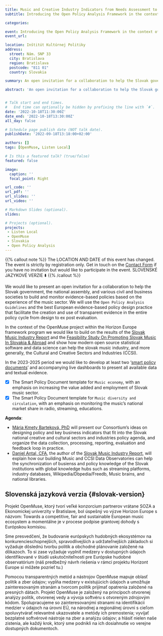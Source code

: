 ```yaml
---
title: Music and Creative Industry Indicators from Needs Assessment to Automated Production
subtitle: Introducing the Open Policy Analysis Framework in the context of Slovak national cultural and creative industries policy framework

categories:

event: Introducing the Open Policy Analysis Framework in the context of Slovak cultural and creative industries policy framework
event_url: 

location: Inštitút Kultúrnej Politiky
address:
  street: Nám. SNP 33
  city: Bratislava
  region: Bratislava
  postcode: "811 01"
  country: Slovakia

summary: An open invitation for a collaboration to help the Slovak government, the natonal assembly, and various civil and business societies to build and monitor evidence-based policies based on the experience of the music sector.

abstract: 'An open invitation for a collaboration to help the Slovak government, the natonal assembly, and various civil and business societies to build and monitor evidence-based policies based on the experience of the music sector. We will use the Open Policy Analysis Guideliens and the best European evidence-based policy design practice that faciliate the creation and use of transparent evidence in the entire policy cycle from design to ex post evalutation.'


# Talk start and end times.
#   End time can optionally be hidden by prefixing the line with `#`.
date: '2022-10-18T11:30:00Z'
date_end: '2022-10-18T13:30:00Z'
all_day: false

# Schedule page publish date (NOT talk date).
publishDate: '2022-09-18T13:18:00+02:00'

authors: []
tags: [OpenMuse, Listen Local]

# Is this a featured talk? (true/false)
featured: false

image:
  caption: ''
  focal_point: Right

url_code: ''
url_pdf: ''
url_slides: ''
url_video: ''

# Markdown Slides (optional).
slides:

# Projects (optional).
projects:
 - Listen Local
 - OpenMuse
 - Slovakia
 - Open Policy Analysis
---
```


{{% callout note %}}
The LOCATION AND DATE of this event has changed. The event is strictly by registration only. Get in touch on the [Contact Form](https://reprex.nl/#contact) if you have no invitation but would like to participate in the event. SLOVENSKÉ JAZYKOVÉ VERZIE ⬇️
{{% /callout %}}

We would like to present an open invitation for a collaboration to help the Slovak government, the national assembly, and various civil and business societies to build and monitor evidence-based policies based on the experience of the music sector. We will use the `Open Policy Analysis Guidelines` and the best European evidence-based policy design practice that facilitate the creation and use of transparent evidence in the entire policy cycle from design to ex post evaluation.

In the context of the OpenMuse project within the Horizon Europe framework program we would like to build on the results of the [Slovak Music Industry Report](https://music.dataobservatory.eu/publication/slovak_music_industry_2019/) and the [Feasibility Study On Promoting Slovak Music In Slovakia & Abroad](https://music.dataobservatory.eu/publication/listen_local_2020/) and show how modern open source statistical software and data science can help the slovak music industry, and more generally, the Cultural and Creative Sectors and Industries (CCSI).

In the 2023-2025 period we would like to develop at least two ‘[smart policy documents](https://reprex.nl/apps/smart-policy-documents/)’ and accompanying live dashboards to present all available data and textual evidence. 
- [x] The Smart Policy Document template for `Music economy`, with an emphasis on increasing the value added and employment of Slovak music sector.
- [x] The Smart Policy Document template for `Music diversity and circulation`, with an emphasis on monitoring the music’s national market share in radio, streaming, educations.

**Agenda**:

- [Mária Kmety Barteková, PhD](https://music.dataobservatory.eu/authors/maria_bartekova/) will present our Consortium’s ideas on designing policy and key business indicators that fit into the Slovak national creative and cultural sectors and industries policy agenda, and organize the data collection, processing, reporting, evaluation and feedback loop in practice.
- [Daniel Antal, CFA](https://music.dataobservatory.eu/authors/daniel_antal/), the author of the [Slovak Music Industry Report](https://music.dataobservatory.eu/publication/slovak_music_industry_2019/), will explain how our building Music and CCSI Data Observatories can help the synchronization of busienss and policy knowledge of the Slovak institutions with global knowledge hubs such as streaming platforms, industry databases, Wikipedia/Dbpedia/Freedb, Music brains, and national libraries.


## Slovenská jazyková verzia {#slovak-version}

Projekt OpenMuse, ktorý tvorí veľké konzorcium partnerov vrátane SOZA a Ekonomickej univerzity v Bratislave, bol úspešný vo výzve Horizon Europe s názvom: Towards a competitive, fair and sustainable European music ecosystem a momentálne je v procese podpise grantovej dohody s Európskou komisiou.
 
Sme presvedčení, že budovanie európskych hudobných ekosystémov na konkurencieschopnejších, spravodlivejších a udržateľnejších základoch si vyžaduje dôslednú tvorbu politík a obchodné plánovanie založené na dôkazoch. To si zase vyžaduje vyplniť medzery v dostupných údajoch identifikované v štúdii uskutočniteľnosti pre Európske hudobné observatórium (náš predbežný návrh riešenia v rámci projektu Horizont Europe si môžete pozrieť tu.)
 
Pomocou transparentných metód a nástrojov OpenMuse mapuje oblasť politík a zber údajov; vypĺňa medzery v existujúcich údajoch a umožňuje zainteresovaným stranám a tvorcom politík prijímať opatrenia založené na presných dátach. Projekt OpenMuse je založený na princípoch otvorenej analýzy politík, otvorenej vedy a vývoja softvéru s otvoreným zdrojovým kódom. Spolupracujeme so zainteresovanými stranami na identifikácii medzier v údajoch na úrovni EÚ, na národnej a regionálnej úrovni s cieľom spoluvytvárať relevantné ukazovatele a metódy ich premostenia; vyvíjať bezplatné softvérové nástroje na zber a analýzu údajov; a hlásiť nielen naše zistenia, ale každý krok, ktorý sme podnikli na ich dosiahnutie vo verejne dostupných dokumentoch.